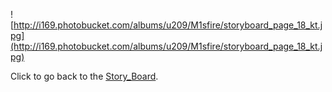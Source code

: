 ![http://i169.photobucket.com/albums/u209/M1sfire/storyboard_page_18_kt.jpg](http://i169.photobucket.com/albums/u209/M1sfire/storyboard_page_18_kt.jpg)

Click to go back to the [Story\_Board](Story_Board.md).